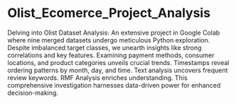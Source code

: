 # Olist_Ecomerce_Project_Analysis
Delving into Olist Dataset Analysis: An extensive project in Google Colab where nine merged datasets undergo meticulous Python exploration. Despite imbalanced target classes, we unearth insights like strong correlations and key features. Examining payment methods, consumer locations, and product categories unveils crucial trends. Timestamps reveal ordering patterns by month, day, and time. Text analysis uncovers frequent review keywords. RMF Analysis enriches understanding. This comprehensive investigation harnesses data-driven power for enhanced decision-making.
